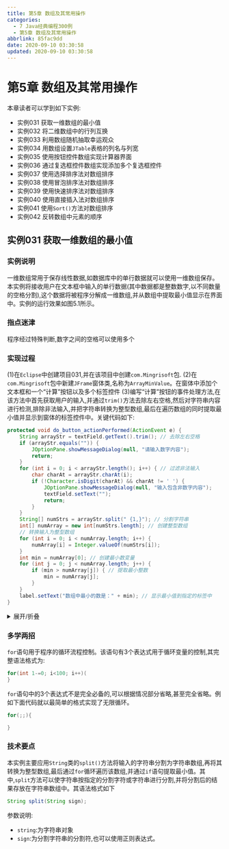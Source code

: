 ```yaml
---
title: 第5章 数组及其常用操作
categories:
  - 7 Java经典编程300例
  - 第5章 数组及其常用操作
abbrlink: 85fac9dd
date: 2020-09-10 03:30:58
updated: 2020-09-10 03:30:58
---
```

# 第5章 数组及其常用操作
本章读者可以学到如下实例:
- 实例031 获取一维数组的最小值
- 实例032 将二维数组中的行列互换
- 实例033 利用数组随机抽取幸运观众
- 实例034 用数组设置`JTable`表格的列名与列宽
- 实例035 使用按钮控件数组实现计算器界面
- 实例036 通过复选框控件数组实现添加多个复选框控件
- 实例037 使用选择排序法对数组排序
- 实例038 使用冒泡排序法对数组排序
- 实例039 使用快速排序法对数组排序
- 实例040 使用直接插入法对数组排序
- 实例041 使用`Sort()`方法对数组排序
- 实例042 反转数组中元素的顺序

## 实例031 获取一维数组的最小值
### 实例说明
一维数组常用于保存线性数据,如数据库中的单行数据就可以使用一维数组保存。本实例将接收用户在文本框中输入的单行数据(其中数据都是整数数字,以不同数量的空格分割),这个数据将被程序分解成一维数组,并从数组中提取最小值显示在界面中。实例的运行效果如图5.1所示。
### 指点迷津
程序经过特殊判断,数字之间的空格可以使用多个
### 实现过程
(1)在`Eclipse`中创建项目031,并在该项目中创建`com.Mingrisoft`包.
(2)在`com.Mingrisoft`包中新建`JFrame`窗体类,名称为`ArrayMinValue`。在窗体中添加个文本框和一个“计算”按钮以及多个标签控件
(3)编写“计算”按钮的事件处理方法,在该方法中首先获取用户的输入,并通过`trim()`方法去除左右空格,然后对字符串内容进行检测,排除非法输入,并把字符串转换为整型数组,最后在遍历数组的同时提取最小值并显示到窗体的标签控件中。关键代码如下:
```java G:\Desktop\书籍\Java\Java 实战\Java经典编程300例\Java经典编程300例\SL\04\030\src\com\mingrisoft\CycFilter.java
protected void do_button_actionPerformed(ActionEvent e) {
    String arrayStr = textField.getText().trim(); // 去除左右空格
    if (arrayStr.equals("")) {
        JOptionPane.showMessageDialog(null, "请输入数字内容");
        return;
    }
    for (int i = 0; i < arrayStr.length(); i++) { // 过滤非法输入
        char charAt = arrayStr.charAt(i);
        if (!Character.isDigit(charAt) && charAt != ' ') {
            JOptionPane.showMessageDialog(null, "输入包含非数字内容");
            textField.setText("");
            return;
        }
    }
    String[] numStrs = arrayStr.split(" {1,}"); // 分割字符串
    int[] numArray = new int[numStrs.length]; // 创建整型数组
    // 转换输入为整型数组
    for (int i = 0; i < numArray.length; i++) {
        numArray[i] = Integer.valueOf(numStrs[i]);
    }
    int min = numArray[0]; // 创建最小数变量
    for (int j = 0; j < numArray.length; j++) {
        if (min > numArray[j]) { // 提取最小整数
            min = numArray[j];
        }
    }
    label.setText("数组中最小的数是：" + min); // 显示最小值到指定的标签中
}
```

<details><summary>展开/折叠</summary><pre>

```java
package com;

import java.awt.EventQueue;
import java.awt.FlowLayout;
import java.awt.GridLayout;
import javax.swing.JButton;
import javax.swing.JFrame;
import javax.swing.JLabel;
import javax.swing.JOptionPane;
import javax.swing.JPanel;
import javax.swing.JTextField;
import javax.swing.SwingConstants;
import javax.swing.border.EmptyBorder;
import java.awt.event.ActionListener;
import java.awt.event.ActionEvent;

public class ArrayMinValue extends JFrame
{

    /**
     * 
     */
    private static final long serialVersionUID = -2066250832480702511L;
    private JPanel contentPane;
    private JTextField textField;
    private JLabel lblNewLabel_1 = new JLabel("");

    /**
     * Launch the application.
     */
    public static void main(String[] args)
    {
        EventQueue.invokeLater(new Runnable() {
            public void run()
            {
                try
                {
                    ArrayMinValue frame = new ArrayMinValue();
                    frame.setVisible(true);
                } catch (Exception e)
                {
                    e.printStackTrace();
                }
            }
        });
    }

    /**
     * Create the frame.
     */
    public ArrayMinValue() {
        setDefaultCloseOperation(JFrame.EXIT_ON_CLOSE);
        setBounds(100, 100, 450, 300);
        contentPane = new JPanel();
        contentPane.setBorder(new EmptyBorder(5, 5, 5, 5));
        setContentPane(contentPane);
        contentPane.setLayout(new GridLayout(4, 1, 0, 0));

        JLabel lblNewLabel = new JLabel("请在文本框中输入多个整数，以空格为分隔符。例如：3 5 2 562 125");
        lblNewLabel.setVerticalAlignment(SwingConstants.TOP);
        contentPane.add(lblNewLabel);

        textField = new JTextField();
        contentPane.add(textField);
        textField.setColumns(10);

        JPanel panel = new JPanel();
        contentPane.add(panel);
        panel.setLayout(new FlowLayout(FlowLayout.LEFT, 5, 5));

        JButton btnNewButton = new JButton("计算");
        btnNewButton.addActionListener(new ActionListener() {
            public void actionPerformed(ActionEvent e)
            {
                do_button_actionPerformed();
            }

            private void do_button_actionPerformed()
            {
                // 获取文本框中的内容
                String inputText = textField.getText();
                // 检查输入合法性
                if (checkInput(inputText))
                {
                    // 解析输入成数组
                    int[] numbers = parseInputIntoArray(inputText);
                    // 查找数组中最小值所在的下标
                    int minIndex = findMinIndex(numbers);
                    lblNewLabel_1.setText("最小值:" + numbers[minIndex]);
                }
            }
            /**
             * 将输入转换成int数组
             * @param inputText 文本框中的输入.
             * @return int数组
             */
            private int[] parseInputIntoArray(String inputText)
            {
                String[] numberStrs = inputText.trim().split(" ");
                int[] numbers = new int[numberStrs.length];
                for (int i = 0; i &lt; numbers.length; i++)
                {
                    numbers[i] = Integer.valueOf(numberStrs[i]);
                }
                return numbers;
            }
            /**
             * 查找数组中最小的元素所在的下标.
             * @param numbers 要查找的数组.
             * @return 最小值所在的下标.
             */
            private int findMinIndex(int[] numbers)
            {
                int minIndex = 0;
                for (int j = 1; j &lt; numbers.length; j++)
                {
                    // 如果后面的比前面的小
                    if (numbers[j] &lt; numbers[minIndex])
                    {
                        // 记录下最小的位置
                        minIndex = j;
                    }
                }
                return minIndex;
            }
            /**
             * 检查输入合法性,不能输入空字符串,也不能输入除了数字和空格之外的其他字符.
             * @param inputText 文本框中输入的内容
             * @return 如果输入合法,则返回true.
             */
            private boolean checkInput(String inputText)
            {
                if (inputText.equals(""))
                {
                    JOptionPane.showMessageDialog(null, "请输入内容");
                    return false;
                }
                for (int i = 0; i &lt; inputText.length(); i++)
                {
                    char ch = inputText.charAt(i);
                    if (!Character.isDigit(ch) && ch != ' ')
                    {
                        JOptionPane.showMessageDialog(null, "请输入数字");
                        return true;
                    }
                }
                return true;
            }
        });
        btnNewButton.setHorizontalAlignment(SwingConstants.LEFT);
        panel.add(btnNewButton);
        panel.add(lblNewLabel_1);
    }
}
```
</pre></details>


### 多学两招
`for`语句用于程序的循环流程控制。该语句有3个表达式用于循环变量的控制,其完整语法格式为:
```java
for(int 1-=0; i<100; i++)(
}
```
`for`语句中的3个表达式不是完全必备的,可以根据情况部分省略,甚至完全省略。例如下面代码就以最简单的格式实现了无限循环。
```java
for(;;){

}
```
### 技术要点
本实例主要应用`String`类的`split()`方法将输入的字符串分割为字符串数组,再将其转换为整型数组,最后通过`for`循环遍历该数组,并通过`if`语句提取最小值。其中,`split`方法可以使字符串按指定的分割字符或字符串进行分割,并将分割后的结果存放在字符串数组中。其语法格式如下
```java
String split(String sign);
```
参数说明:
- `string`:为字符串对象
- `sign`:为分割字符串的分割符,也可以使用正则表达式。

